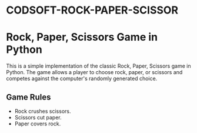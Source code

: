 # CODSOFT-ROCK-PAPER-SCISSOR
# Rock, Paper, Scissors Game in Python

This is a simple implementation of the classic Rock, Paper, Scissors game in Python. The game allows a player to choose rock, paper, or scissors and competes against the computer's randomly generated choice.

## Game Rules

- Rock crushes scissors.
- Scissors cut paper.
- Paper covers rock.


